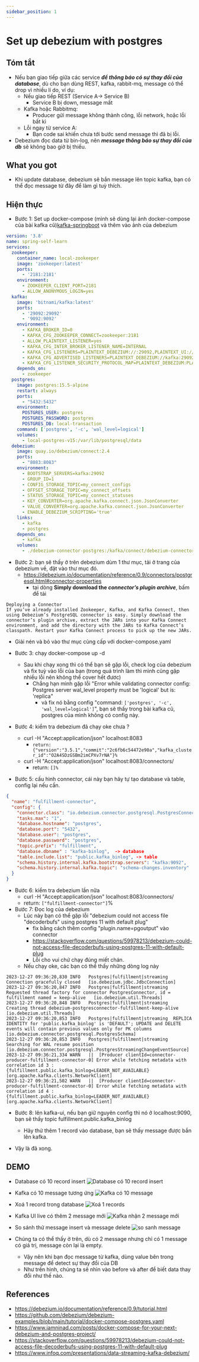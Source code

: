 ```yaml
---
sidebar_position: 1
---
```


# Set up debezium with postgres

## Tóm tắt
- Nếu bạn giao tiếp giữa các service **_để thông báo có sự thay đổi của database_**, dù cho bạn dùng REST, kafka, rabbit-mq, message có thể drop vì nhiều lí do, ví dụ:
  - Nếu giao tiếp REST (Service A-> Service B)
    - Service B bị down, message mất
  - Kafka hoặc Rabbitmq:
    - Producer gửi message không thành công, lỗi network, hoặc lỗi bất kì
  - Lỗi ngay từ service A:
    - Bạn code sai khiến chưa tới bước send message thì đã bị lỗi.
- Debezium đọc data từ bin-log, nên **_message thông báo sự thay đổi của db_** sẽ không bao giờ bị thiếu.

## What you got
- Khi update database, debezium sẽ bắn message lên topic kafka, bạn có thể đọc message từ đây để làm gì tuỳ thích.

## Hiện thực
- Bước 1: Set up docker-compose (mình sẽ dùng lại ảnh docker-compose của bài kafka cũ)[kafka-springboot](https://trandanhhoang.github.io/docs/java-springboot/kafka-with-java-springboot-example)
và thêm vào ảnh của debezium
```yaml
version: '3.8'
name: spring-self-learn
services:
  zookeeper:
    container_name: local-zookeeper
    image: 'zookeeper:latest'
    ports:
      - '2181:2181'
    environment:
      - ZOOKEEPER_CLIENT_PORT=2181
      - ALLOW_ANONYMOUS_LOGIN=yes
  kafka:
    image: 'bitnami/kafka:latest'
    ports:
      - '29092:29092'
      - '9092:9092'
    environment:
      - KAFKA_BROKER_ID=0
      - KAFKA_CFG_ZOOKEEPER_CONNECT=zookeeper:2181
      - ALLOW_PLAINTEXT_LISTENER=yes
      - KAFKA_CFG_INTER_BROKER_LISTENER_NAME=INTERNAL
      - KAFKA_CFG_LISTENERS=PLAINTEXT_DEBEZIUM://:29092,PLAINTEXT_UI://:9091,PLAINTEXT://:9092,INTERNAL://kafka:9093
      - KAFKA_CFG_ADVERTISED_LISTENERS=PLAINTEXT_DEBEZIUM://kafka:29092,PLAINTEXT_UI://kafka:9091,PLAINTEXT://localhost:9092,INTERNAL://kafka:9093
      - KAFKA_CFG_LISTENER_SECURITY_PROTOCOL_MAP=PLAINTEXT_DEBEZIUM:PLAINTEXT,INTERNAL:PLAINTEXT,PLAINTEXT:PLAINTEXT,PLAINTEXT_UI:PLAINTEXT
    depends_on:
      - zookeeper
  postgres:
    image: postgres:15.5-alpine
    restart: always
    ports:
      - "5432:5432"
    environment:
      POSTGRES_USER: postgres
      POSTGRES_PASSWORD: postgres
      POSTGRES_DB: local-transaction
    command: ['postgres', '-c', 'wal_level=logical']
    volumes:
      - local-postgres-v15:/var/lib/postgresql/data
  debezium:
    image: quay.io/debezium/connect:2.4
    ports:
      - "8083:8083"
    environment:
      - BOOTSTRAP_SERVERS=kafka:29092
      - GROUP_ID=1
      - CONFIG_STORAGE_TOPIC=my_connect_configs
      - OFFSET_STORAGE_TOPIC=my_connect_offsets
      - STATUS_STORAGE_TOPIC=my_connect_statuses
      - KEY_CONVERTER=org.apache.kafka.connect.json.JsonConverter
      - VALUE_CONVERTER=org.apache.kafka.connect.json.JsonConverter
      - ENABLE_DEBEZIUM_SCRIPTING='true'
    links:
      - kafka
      - postgres
    depends_on:
      - kafka
    volumes:
      - ./debezium-connector-postgres:/kafka/connect/debezium-connector-postgres
```
- Bước 2: bạn sẽ thấy ở trên debezium dùm 1 thư mục, tải ở trang của debezium về, đặt vào thư mục đó.
  - https://debezium.io/documentation/reference/0.9/connectors/postgresql.html#connector-properties
    - tại dòng **Simply download the _connector’s plugin archive_**, bấm để tải
```
Deploying a Connector
If you’ve already installed Zookeeper, Kafka, and Kafka Connect, then using Debezium’s PostgreSQL connector is easy. Simply download the connector’s plugin archive, extract the JARs into your Kafka Connect environment, and add the directory with the JARs to Kafka Connect’s classpath. Restart your Kafka Connect process to pick up the new JARs.
```
  - Giải nén và bỏ vào thư mục cùng cấp với docker-compose.yaml

- Bước 3: chạy docker-compose up -d
  - Sau khi chạy xong thì có thể bạn sẽ gặp lỗi, check log của debezium và fix tuỳ vào lỗi của bạn (trong quá trình làm thì mình cũng gặp nhiều lỗi nên không thể cover hết đươc)
    - Chẳng hạn mình gặp lỗi "Error while validating connector config: Postgres server wal_level property must be 'logical' but is: 'replica"
      - và fix nó bằng config "command: `['postgres', '-c', 'wal_level=logical']`", bạn sẽ thấy trong bài kafka cũ, postgres của mình không có config này.
- Bước 4: kiểm tra debezium đã chạy oke chưa ?
  - curl -H "Accept:application/json" localhost:8083 
    - `return: {"version":"3.5.1","commit":"2c6fb6c54472e90a","kafka_cluster_id":"O2A4SDzGSBm2imCPXv7rNA"}%`
  - curl -H "Accept:application/json" localhost:8083/connectors/
    - return: `[]%`
- Bước 5: cấu hình connector, cái này bạn hãy tự tạo database và table, config lại nếu cần.
```json
{
  "name": "fulfillment-connector",
  "config": {
    "connector.class": "io.debezium.connector.postgresql.PostgresConnector",
    "tasks.max": "1",
    "database.hostname": "postgres",
    "database.port": "5432",
    "database.user": "postgres",
    "database.password": "postgres",
    "topic.prefix": "fulfillment",
    "database.dbname" : "kafka-binlog",  -> database
    "table.include.list": "public.kafka_binlog", -> table
    "schema.history.internal.kafka.bootstrap.servers": "kafka:9092",
    "schema.history.internal.kafka.topic": "schema-changes.inventory"
  }
}
```
- Bước 6: kiểm tra debezium lần nữa
  - curl -H "Accept:application/json" localhost:8083/connectors/
  - return: `["fulfillment-connector"]`%
- Bước 7: Đọc log của debezium
  - Lúc này bạn có thể gặp lỗi "debezium could not access file "decoderbufs" using postgres 11 with default plug"
    - fix bằng cách thêm config "plugin.name=pgoutput" vào connector
    - https://stackoverflow.com/questions/59978213/debezium-could-not-access-file-decoderbufs-using-postgres-11-with-default-plug
    - Lỗi cho vui chứ chạy đúng miết chán.
  - Nếu chạy oke, các bạn có thể thấy những dòng log này
```
2023-12-27 09:36:20,830 INFO   Postgres|fulfillment|streaming  Connection gracefully closed   [io.debezium.jdbc.JdbcConnection]
2023-12-27 09:36:20,847 INFO   Postgres|fulfillment|streaming  Requested thread factory for connector PostgresConnector, id = fulfillment named = keep-alive   [io.debezium.util.Threads]
2023-12-27 09:36:20,848 INFO   Postgres|fulfillment|streaming  Creating thread debezium-postgresconnector-fulfillment-keep-alive   [io.debezium.util.Threads]
2023-12-27 09:36:20,853 INFO   Postgres|fulfillment|streaming  REPLICA IDENTITY for 'public.kafka_binlog' is 'DEFAULT'; UPDATE and DELETE events will contain previous values only for PK columns   [io.debezium.connector.postgresql.PostgresSchema]
2023-12-27 09:36:20,853 INFO   Postgres|fulfillment|streaming  Searching for WAL resume position   [io.debezium.connector.postgresql.PostgresStreamingChangeEventSource]
2023-12-27 09:36:21,334 WARN   ||  [Producer clientId=connector-producer-fulfillment-connector-0] Error while fetching metadata with correlation id 3 : {fulfillment.public.kafka_binlog=LEADER_NOT_AVAILABLE}   [org.apache.kafka.clients.NetworkClient]
2023-12-27 09:36:21,502 WARN   ||  [Producer clientId=connector-producer-fulfillment-connector-0] Error while fetching metadata with correlation id 4 : {fulfillment.public.kafka_binlog=LEADER_NOT_AVAILABLE}   [org.apache.kafka.clients.NetworkClient]
```
- Bước 8: lên kafka-ui, nếu bạn giữ nguyên config thì nó ở localhost:9090, bạn sẽ thấy topic fulfillment.public.kafka_binlog
  - Hãy thử thêm 1 record vào database, bạn sẽ thấy message được bắn lên kafka.

- Vậy là đã xong.

## DEMO
- Database có 10 record insert
![Database có 10 record insert](./img/dbzm2.png)
- Kafka có 10 message tương ứng
![Kafka có 10 message](./img/dbzm.png)
- Xoá 1 record trong database
![Xoá 1 records](./img/dbrm.png)
- Kafka UI live có thêm 2 message mới
![Kafka nhận 2 message mới](./img/kafkalive.png)

- So sánh thử message insert và message delete
  ![so sanh message](./img/dbzujson.png)
- Chúng ta có thể thấy ở trên, dù có 2 message nhưng chỉ có 1 message có giá trị, message còn lại là empty.
  - Vậy nên khi bạn đọc message từ kafka, dùng value bên trong message để detect sự thay đổi của DB
  - Như trên hình, chúng ta sẽ nhìn vào before và after để biết data thay đổi như thế nào.

## References
- https://debezium.io/documentation/reference/0.9/tutorial.html
- https://github.com/debezium/debezium-examples/blob/main/tutorial/docker-compose-postgres.yaml
- https://www.iamninad.com/posts/docker-compose-for-your-next-debezium-and-postgres-project/
- https://stackoverflow.com/questions/59978213/debezium-could-not-access-file-decoderbufs-using-postgres-11-with-default-plug
- https://www.infoq.com/presentations/data-streaming-kafka-debezium/